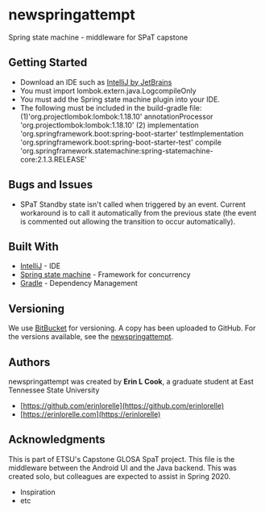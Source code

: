 # newspringattempt
Spring state machine - middleware for SPaT capstone

## Getting Started
* Download an IDE such as [IntelliJ by JetBrains](https://www.jetbrains.com/idea/)
* You must import lombok.extern.java.LogcompileOnly
* You must add the Spring state machine plugin into your IDE.  
* The following must be included in the build-gradle file:
   (1)'org.projectlombok:lombok:1.18.10' 
   annotationProcessor 'org.projectlombok:lombok:1.18.10' 
   (2) implementation 'org.springframework.boot:spring-boot-starter'
    testImplementation 'org.springframework.boot:spring-boot-starter-test'
    compile 'org.springframework.statemachine:spring-statemachine-core:2.1.3.RELEASE'
    
## Bugs and Issues
* SPaT Standby state isn't called when triggered by an event.  Current workaround is to call it automatically from the previous state (the event is commented out allowing the transition to occur automatically).


## Built With
* [IntelliJ](https://www.jetbrains.com/idea/) - IDE
* [Spring state machine](https://projects.spring.io/spring-statemachine/) - Framework for concurrency
* [Gradle](https://maven.apache.org/) - Dependency Management

## Versioning
We use [BitBucket](http://bitbucket.org/) for versioning. A copy has been uploaded to GitHub. For the versions available, see the [newspringattempt](https://github.com/erinlorelle/newspringattempt). 

## Authors
newspringattempt was created by **Erin L Cook**, a graduate student at East Tennessee State University
* [https://github.com/erinlorelle](https://github.com/erinlorelle)
* [https://erinlorelle.com](https://erinlorelle)

## Acknowledgments
This is part of ETSU's Capstone GLOSA SpaT project.  This file is the middleware between the Android UI and the Java backend.  This was created solo, but colleagues are expected to assist in Spring 2020.
* Inspiration
* etc

